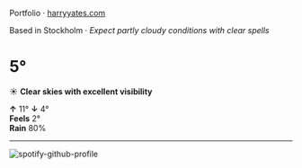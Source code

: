 Portfolio · [harryyates.com](https://harryyates.com)

<!-- WEATHER_START -->
Based in Stockholm · *Expect partly cloudy conditions with clear spells*

# 5°
☀️ **Clear skies with excellent visibility**

**↑** 11° **↓** 4°  
**Feels** 2°  
**Rain** 80%

---
<!-- WEATHER_END -->

<p align="left">
  <a>
    <img src="https://spotify-github-profile.kittinanx.com/api/view?uid=bigbello&cover_image=true&theme=natemoo-re&show_offline=true&background_color=121212&interchange=false&bar_color=53b14f&bar_color_cover=false" alt="spotify-github-profile">
  </a>
</p>